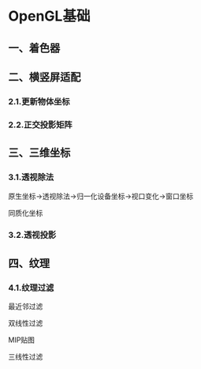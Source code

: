 # OpenGL基础

## 一、着色器

## 二、横竖屏适配

### 2.1.更新物体坐标

### 2.2.正交投影矩阵

## 三、三维坐标

### 3.1.透视除法

原生坐标->透视除法->归一化设备坐标->视口变化->窗口坐标

同质化坐标

### 3.2.透视投影

## 四、纹理

### 4.1.纹理过滤

最近邻过滤

双线性过滤

MIP贴图

三线性过滤



